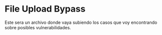 # File Upload Bypass

Este sera un archivo donde vaya subiendo los casos que voy encontrando sobre posibles vulnerabilidades.
























